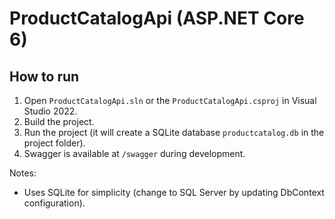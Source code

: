 # ProductCatalogApi (ASP.NET Core 6)

## How to run

1. Open `ProductCatalogApi.sln` or the `ProductCatalogApi.csproj` in Visual Studio 2022.
2. Build the project.
3. Run the project (it will create a SQLite database `productcatalog.db` in the project folder).
4. Swagger is available at `/swagger` during development.

Notes:
- Uses SQLite for simplicity (change to SQL Server by updating DbContext configuration).
